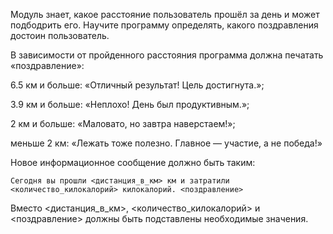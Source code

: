 Модуль знает, какое расстояние пользователь прошёл за день и может подбодрить его. Научите программу определять, какого поздравления достоин пользователь.

В зависимости от пройденного расстояния программа должна печатать «поздравление»:

6.5 км и больше: «Отличный результат! Цель достигнута.»;

3.9 км и больше: «Неплохо! День был продуктивным.»;

2 км и больше: «Маловато, но завтра наверстаем!»;

меньше 2 км: «Лежать тоже полезно. Главное — участие, а не победа!»

Новое информационное сообщение должно быть таким:

```Сегодня вы прошли <дистанция_в_км> км и затратили <количество_килокалорий> килокалорий. <поздравление>```

Вместо <дистанция_в_км>, <количество_килокалорий> и <поздравление> должны быть подставлены необходимые значения.